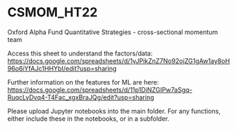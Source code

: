 # CSMOM_HT22
Oxford Alpha Fund Quantitative Strategies - cross-sectional momentum team

Access this sheet to understand the factors/data:
https://docs.google.com/spreadsheets/d/1yJPikZnZ7No92ojZG1gAw1ay8oH96o6iYfAJc1HHYbI/edit?usp=sharing

Further information on the features for ML are here:
https://docs.google.com/spreadsheets/d/11p1DiNZGIPw7aSgq-RuqcLyDvq4-T4Fac_xgxBraJQg/edit?usp=sharing

Please upload Jupyter notebooks into the main folder.
For any functions, either include these in the notebooks, or in a subfolder.
